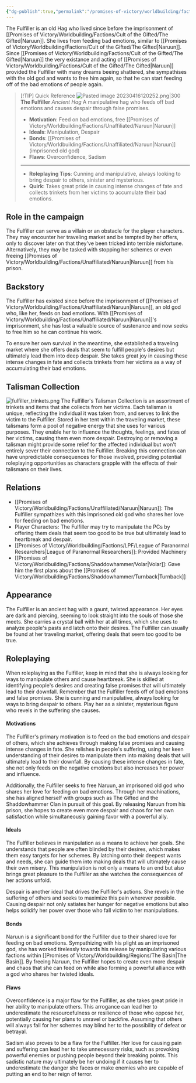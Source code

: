 ```yaml
---
{"dg-publish":true,"permalink":"/promises-of-victory/worldbuilding/factions/unaffiliated/the-fulfiller/","title":"The Fulfiller","noteIcon":"NPC","created":"2023-01-25T02:26:54.000+01:00","updated":"2023-04-30T10:49:16.941+02:00"}
---
```



The Fulfiller is an old Hag who lived since before the imprisonment of [[Promises of Victory/Worldbuilding/Factions/Cult of the Gifted/The Gifted\|Naruun]]. She lives from feeding bad emotions, similar to [[Promises of Victory/Worldbuilding/Factions/Cult of the Gifted/The Gifted\|Naruun]]. Since [[Promises of Victory/Worldbuilding/Factions/Cult of the Gifted/The Gifted\|Naruun]] the very existance and acting of [[Promises of Victory/Worldbuilding/Factions/Cult of the Gifted/The Gifted\|Naruun]] provided the Fulfiller with many dreams beeing shattered, she sympathises with the old god and wants to free him again, so that he can start feeding off of the bad emotions of people again.

> [!TIP] Quick Reference
> ![Pasted image 20230416120252.png|300](/img/user/Pasted%20image%2020230416120252.png)
> **The Fulfiller** _Ancient Hag_ 
>  A manipulative hag who feeds off bad emotions and causes despair through false promises.
>- **Motivation**: Feed on bad emotions, free [[Promises of Victory/Worldbuilding/Factions/Unaffiliated/Naruun\|Naruun]]
>- **Ideals**: Manipulation, Despair
>- **Bonds**: [[Promises of Victory/Worldbuilding/Factions/Unaffiliated/Naruun\|Naruun]] (imprisoned old god)
>- **Flaws**: Overconfidence, Sadism
> ____
>- **Roleplaying Tips**: Cunning and manipulative, always looking to bring despair to others, sinister and mysterious.
>-  **Quirk**: Takes great pride in causing intense changes of fate and collects trinkets from her victims to accumulate their bad emotions.

## Role in the campaign
The Fulfiller can serve as a villain or an obstacle for the player characters. They may encounter her traveling market and be tempted by her offers, only to discover later on that they've been tricked into terrible misfortune. Alternatively, they may be tasked with stopping her schemes or even freeing [[Promises of Victory/Worldbuilding/Factions/Unaffiliated/Naruun\|Naruun]] from his prison.

## Backstory
The Fulfiller has existed since before the imprisonment of [[Promises of Victory/Worldbuilding/Factions/Unaffiliated/Naruun\|Naruun]], an old god who, like her, feeds on bad emotions. With [[Promises of Victory/Worldbuilding/Factions/Unaffiliated/Naruun\|Naruun]]'s imprisonment, she has lost a valuable source of sustenance and now seeks to free him so he can continue his work.

To ensure her own survival in the meantime, she established a traveling market where she offers deals that seem to fulfill people's desires but ultimately lead them into deep despair. She takes great joy in causing these intense changes in fate and collects trinkets from her victims as a way of accumulating their bad emotions.

## Talisman Collection
![fulfiller_trinkets.png](/img/user/resources/Pictures/decoration/fulfiller_trinkets.png)
The Fulfiller's Talisman Collection is an assortment of trinkets and items that she collects from her victims. Each talisman is unique, reflecting the individual it was taken from, and serves to link the victim to the Fulfiller. Stored in her tent within the traveling market, these talismans form a pool of negative energy that she uses for various purposes. They enable her to influence the thoughts, feelings, and fates of her victims, causing them even more despair. Destroying or removing a talisman might provide some relief for the affected individual but won't entirely sever their connection to the Fulfiller. Breaking this connection can have unpredictable consequences for those involved, providing potential roleplaying opportunities as characters grapple with the effects of their talismans on their lives.

## Relations
- [[Promises of Victory/Worldbuilding/Factions/Unaffiliated/Naruun\|Naruun]]: The Fulfiller sympathizes with this imprisoned old god who shares her love for feeding on bad emotions.
- Player Characters: The Fulfiller may try to manipulate the PCs by offering them deals that seem too good to be true but ultimately lead to heartbreak and despair.
- [[Promises of Victory/Worldbuilding/Factions/LPF/League of Paranormal Researchers\|League of Paranormal Researchers]]: Provided Machinery
- [[Promises of Victory/Worldbuilding/Factions/Shaddowhammer/Volar\|Volar]]: Gave him the first plans about the [[Promises of Victory/Worldbuilding/Factions/Shaddowhammer/Turnback\|Turnback]]

## Appearance
The Fulfiller is an ancient hag with a gaunt, twisted appearance. Her eyes are dark and piercing, seeming to look straight into the souls of those she meets. She carries a crystal ball with her at all times, which she uses to analyze people's pasts and latch onto their desires. The Fulfiller can usually be found at her traveling market, offering deals that seem too good to be true.

## Roleplaying
When roleplaying as the Fulfiller, keep in mind that she is always looking for ways to manipulate others and cause heartbreak. She is skilled at identifying people's desires and creating false promises that will ultimately lead to their downfall. Remember that the Fulfiller feeds off of bad emotions and false promises. She is cunning and manipulative, always looking for ways to bring despair to others. Play her as a sinister, mysterious figure who revels in the suffering she causes.

#### Motivations
The Fulfiller's primary motivation is to feed on the bad emotions and despair of others, which she achieves through making false promises and causing intense changes in fate. She relishes in people's suffering, using her keen understanding of their desires to manipulate them into making deals that will ultimately lead to their downfall. By causing these intense changes in fate, she not only feeds on the negative emotions but also increases her power and influence.

Additionally, the Fulfiller seeks to free Naruun, an imprisoned old god who shares her love for feeding on bad emotions. Through her machinations, she has aligned herself with groups such as The Gifted and the Shaddowhammer Clan in pursuit of this goal. By releasing Naruun from his prison, she hopes to create even more despair and chaos for her own satisfaction while simultaneously gaining favor with a powerful ally.

#### Ideals

The Fulfiller believes in manipulation as a means to achieve her goals. She understands that people are often blinded by their desires, which makes them easy targets for her schemes. By latching onto their deepest wants and needs, she can guide them into making deals that will ultimately cause their own misery. This manipulation is not only a means to an end but also brings great pleasure to the Fulfiller as she watches the consequences of her actions unfold.

Despair is another ideal that drives the Fulfiller's actions. She revels in the suffering of others and seeks to maximize this pain wherever possible. Causing despair not only satiates her hunger for negative emotions but also helps solidify her power over those who fall victim to her manipulations.

#### Bonds

Naruun is a significant bond for the Fulfiller due to their shared love for feeding on bad emotions. Sympathizing with his plight as an imprisoned god, she has worked tirelessly towards his release by manipulating various factions within [[Promises of Victory/Worldbuilding/Regions/The Basin\|The Basin]]. By freeing Naruun, the Fulfiller hopes to create even more despair and chaos that she can feed on while also forming a powerful alliance with a god who shares her twisted ideals.

#### Flaws

Overconfidence is a major flaw for the Fulfiller, as she takes great pride in her ability to manipulate others. This arrogance can lead her to underestimate the resourcefulness or resilience of those who oppose her, potentially causing her plans to unravel or backfire. Assuming that others will always fall for her schemes may blind her to the possibility of defeat or betrayal.

Sadism also proves to be a flaw for the Fulfiller. Her love for causing pain and suffering can lead her to take unnecessary risks, such as provoking powerful enemies or pushing people beyond their breaking points. This sadistic nature may ultimately be her undoing if it causes her to underestimate the danger she faces or make enemies who are capable of putting an end to her reign of terror.

